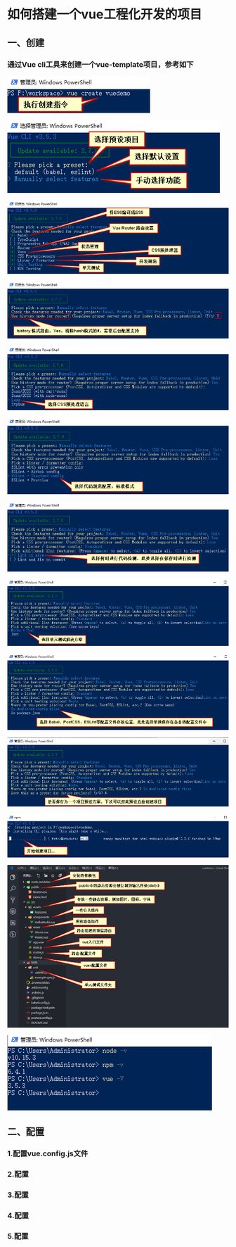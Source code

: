 # 如何搭建一个vue工程化开发的项目


## 一、创建

### 通过Vue cli工具来创建一个vue-template项目，参考如下

![](images/vuecreate-0.png)

![](images/vuecreate-1.png)

![](images/vuecreate-2.png)

![](images/vuecreate-3.png)

![](images/vuecreate-4.png)

![](images/vuecreate-5.png)

![](images/vuecreate-6.png)

![](images/vuecreate-7.png)

![](images/vuecreate-8.png)

![](images/vuecreate-9.png)

![](images/vuecreate-10.png)

![](images/vuecreate-11.png)

![](images/vuecreate-12.png)


## 二、配置

### 1.配置vue.config.js文件


### 2.配置


### 3.配置



### 4.配置



### 5.配置



















